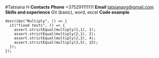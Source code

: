 #Tatsiana H
**Contacts** 
**Phone** +375291111111
**Email** tatsianavg@gmail.com
**Skills and experience**
Git (basic), word, excel
**Code example**
```const assert = require("chai").assert;
describe("Multiply", () => {
  it("fixed tests", () => {
    assert.strictEqual(multiply(1,1), 1);
    assert.strictEqual(multiply(2,1), 2);
    assert.strictEqual(multiply(2,2), 4);
    assert.strictEqual(multiply(3,5), 15);   
  });
});
```
